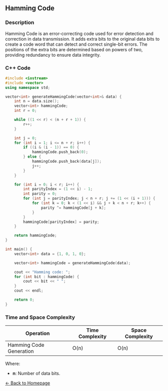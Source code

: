 ## Hamming Code

### Description
Hamming Code is an error-correcting code used for error detection and correction in data transmission. It adds extra bits to the original data bits to create a code word that can detect and correct single-bit errors. The positions of the extra bits are determined based on powers of two, providing redundancy to ensure data integrity.

### C++ Code

```cpp
#include <iostream>
#include <vector>
using namespace std;

vector<int> generateHammingCode(vector<int>& data) {
    int n = data.size();
    vector<int> hammingCode;
    int r = 0;

    while ((1 << r) < (n + r + 1)) {
        r++;
    }

    int j = 0;
    for (int i = 1; i <= n + r; i++) {
        if ((i & (i - 1)) == 0) {
            hammingCode.push_back(0);
        } else {
            hammingCode.push_back(data[j]);
            j++;
        }
    }

    for (int i = 0; i < r; i++) {
        int parityIndex = (1 << i) - 1;
        int parity = 0;
        for (int j = parityIndex; j < n + r; j += (1 << (i + 1))) {
            for (int k = 0; k < (1 << i) && j + k < n + r; k++) {
                parity ^= hammingCode[j + k];
            }
        }
        hammingCode[parityIndex] = parity;
    }

    return hammingCode;
}

int main() {
    vector<int> data = {1, 0, 1, 0};

    vector<int> hammingCode = generateHammingCode(data);

    cout << "Hamming code: ";
    for (int bit : hammingCode) {
        cout << bit << " ";
    }
    cout << endl;

    return 0;
}
```
### Time and Space Complexity

| Operation               | Time Complexity                  | Space Complexity         |
|-------------------------|----------------------------------|--------------------------|
| Hamming Code Generation | O(n)                             | O(n)                     |

Where:
- **n**: Number of data bits.

[← Back to Homepage](https://mehwishferoz.github.io/)
